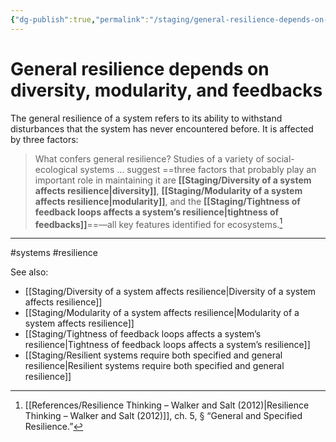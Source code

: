 ```yaml
---
{"dg-publish":true,"permalink":"/staging/general-resilience-depends-on-diversity-modularity-and-feedbacks/"}
---
```



# General resilience depends on diversity, modularity, and feedbacks

The general resilience of a system refers to its ability to withstand  disturbances that the system has never encountered before. It is affected by three factors:

> What confers general resilience? Studies of a variety of social-ecological systems … suggest ==three factors that probably play an important role in maintaining it are **[[Staging/Diversity of a system affects resilience\|diversity]]**, **[[Staging/Modularity of a system affects resilience\|modularity]]**, and the **[[Staging/Tightness of feedback loops affects a system’s resilience\|tightness of feedbacks]]**==—all key features identified for ecosystems.[^1]

---
#systems #resilience 

See also:
 - [[Staging/Diversity of a system affects resilience\|Diversity of a system affects resilience]]
 - [[Staging/Modularity of a system affects resilience\|Modularity of a system affects resilience]]
 - [[Staging/Tightness of feedback loops affects a system’s resilience\|Tightness of feedback loops affects a system’s resilience]]
 - [[Staging/Resilient systems require both specified and general resilience\|Resilient systems require both specified and general resilience]]

[^1]: [[References/Resilience Thinking – Walker and Salt (2012)\|Resilience Thinking – Walker and Salt (2012)]], ch. 5, § “General and Specified Resilience.”